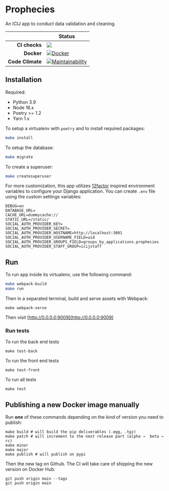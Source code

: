 # Prophecies

An ICIJ app to conduct data validation and cleaning.

| | Status |
| ---: | --- |
| **CI checks** | [![](https://img.shields.io/github/actions/workflow/status/icij/prophecies/main.yml)](https://github.com/ICIJ/prophecies/actions) |
| **Docker** | [![Docker](https://img.shields.io/docker/v/icij/prophecies?color=%2350ca22)](https://hub.docker.com/repository/docker/icij/prophecies) |
| **Code Climate** | [![Maintainability](https://img.shields.io/codeclimate/maintainability/ICIJ/prophecies)](https://codeclimate.com/github/ICIJ/prophecies/maintainability) |

## Installation

Required:

* Python 3.9
* Node 16.x
* Poetry >= 1.2
* Yarn 1.x

To setup a virtualenv with `poetry` and to install required packages:

```bash
make install
```

To setup the database:

```bash
make migrate
```

To create a superuser:

```bash
make createsuperuser
```

For more customization, this app utilizes [12factor](https://www.12factor.net/)
inspired environment variables to configure your Django application. You can
create `.env` file using the custom settings variables:

```
DEBUG=on
DATABASE_URL=
CACHE_URL=dummycache://
STATIC_URL=/static/
SOCIAL_AUTH_PROVIDER_KEY=
SOCIAL_AUTH_PROVIDER_SECRET=
SOCIAL_AUTH_PROVIDER_HOSTNAME=http://localhost:3001
SOCIAL_AUTH_PROVIDER_USERNAME_FIELD=uid
SOCIAL_AUTH_PROVIDER_GROUPS_FIELD=groups_by_applications.prophecies
SOCIAL_AUTH_PROVIDER_STAFF_GROUP=icijstaff
```

## Run

To run app inside its virtualenv, use the following command:

```bash
make webpack-build
make run
``` 

Then in a separated terminal, build and serve assets with Webpack:

```
make webpack-serve
```

Then visit [http://0.0.0.0:9009](http://0.0.0.0:9009)

### Run tests

To run the back end tests
```
make test-back
```
To run the front end tests

```
make test-front
```

To run all tests

```
make test
```

## Publishing a new Docker image manually

Run **one** of these commands depending on the kind of version you need to publish:

```
make build # will build the pip deliverables (.egg, .tgz)
make patch # will increment to the next release part (alpha →  beta →  rc)
make minor
make major
make publish # will publish on pypi
```

Then the new tag on Github. The CI will take care of shipping the new version on Docker Hub:

```
git push origin main --tags
git push origin main
```
